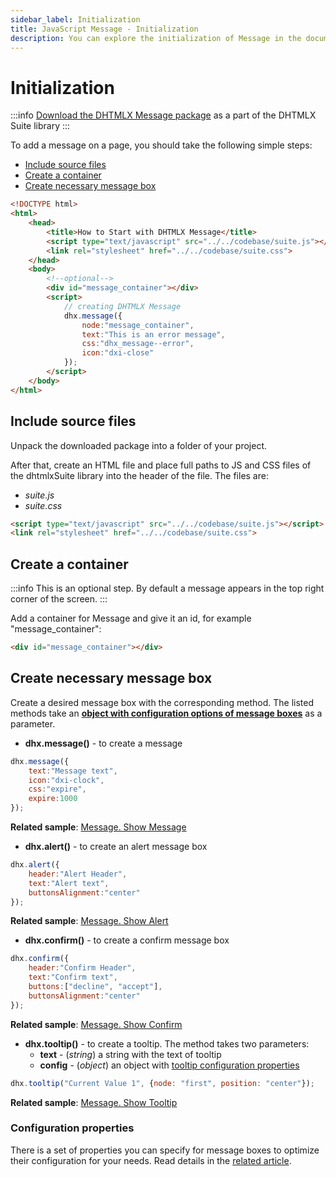 ```yaml
---
sidebar_label: Initialization
title: JavaScript Message - Initialization 
description: You can explore the initialization of Message in the documentation of the DHTMLX JavaScript UI library. Browse developer guides and API reference, try out code examples and live demos, and download a free 30-day evaluation version of DHTMLX Suite 7.
---
```


# Initialization

:::info
[Download the DHTMLX Message package](https://dhtmlx.com/docs/products/dhtmlxSuite/download.shtml) as a part of the DHTMLX Suite library
:::

To add a message on a page, you should take the following simple steps:

- [Include source files](#include-source-files)
- [Create a container](#create-a-container)
- [Create necessary message box](#create-necessary-message-box)

~~~html
<!DOCTYPE html>
<html>
    <head>
        <title>How to Start with DHTMLX Message</title>         
        <script type="text/javascript" src="../../codebase/suite.js"></script>
        <link rel="stylesheet" href="../../codebase/suite.css">
    </head>
    <body>
    	<!--optional-->
        <div id="message_container"></div>
        <script>
            // creating DHTMLX Message 
            dhx.message({
				node:"message_container",
                text:"This is an error message",
                css:"dhx_message--error",
                icon:"dxi-close"
			});
        </script>
    </body>
</html>
~~~

## Include source files

Unpack the downloaded package into a folder of your project.

After that, create an HTML file and place full paths to JS and CSS files of the dhtmlxSuite library into the header of the file. The files are:

- *suite.js*
- *suite.css*

~~~html
<script type="text/javascript" src="../../codebase/suite.js"></script>
<link rel="stylesheet" href="../../codebase/suite.css">
~~~

## Create a container

:::info
This is an optional step. By default a message appears in the top right corner of the screen.
:::

Add a container for Message and give it an id, for example "message_container":

~~~html title="index.html"
<div id="message_container"></div>
~~~

## Create necessary message box

Create a desired message box with the corresponding method. The listed methods take an [**object with configuration options of message boxes**](message/configuration.md) as a parameter.

- **dhx.message()** - to create a message

~~~js
dhx.message({
	text:"Message text", 
    icon:"dxi-clock", 
    css:"expire", 
    expire:1000
});
~~~

**Related sample**: [Message. Show Message](https://snippet.dhtmlx.com/rsxdlicg)

- **dhx.alert()** - to create an alert message box

~~~js
dhx.alert({
	header:"Alert Header",
    text:"Alert text",
    buttonsAlignment:"center"
});
~~~

**Related sample**: [Message. Show Alert](https://snippet.dhtmlx.com/m4xka888)

- **dhx.confirm()** - to create a confirm message box 

~~~js
dhx.confirm({
	header:"Confirm Header",
    text:"Confirm text",
    buttons:["decline", "accept"],
    buttonsAlignment:"center"
});
~~~

**Related sample**: [Message. Show Confirm](https://snippet.dhtmlx.com/iss7twe6)

- **dhx.tooltip()** - to create a tooltip. The method takes two parameters:
    - **text** - (*string*) a string with the text of tooltip
    - **config** - (*object*) an object with [tooltip configuration properties](message/configuration.md#tooltip)
        
~~~js
dhx.tooltip("Current Value 1", {node: "first", position: "center"});
~~~

**Related sample**: [Message. Show Tooltip](https://snippet.dhtmlx.com/c6jm8if6)

### Configuration properties

There is a set of properties you can specify for message boxes to optimize their configuration for your needs. Read details in the [related article](message/configuration.md).
